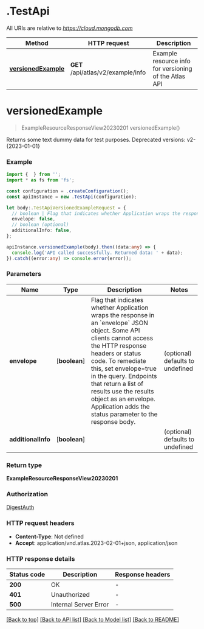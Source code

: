 # .TestApi

All URIs are relative to *https://cloud.mongodb.com*

Method | HTTP request | Description
------------- | ------------- | -------------
[**versionedExample**](TestApi.md#versionedExample) | **GET** /api/atlas/v2/example/info | Example resource info for versioning of the Atlas API


# **versionedExample**
> ExampleResourceResponseView20230201 versionedExample()

Returns some text dummy data for test purposes. Deprecated versions: v2-{2023-01-01}

### Example


```typescript
import {  } from '';
import * as fs from 'fs';

const configuration = .createConfiguration();
const apiInstance = new .TestApi(configuration);

let body:.TestApiVersionedExampleRequest = {
  // boolean | Flag that indicates whether Application wraps the response in an `envelope` JSON object. Some API clients cannot access the HTTP response headers or status code. To remediate this, set envelope=true in the query. Endpoints that return a list of results use the results object as an envelope. Application adds the status parameter to the response body. (optional)
  envelope: false,
  // boolean (optional)
  additionalInfo: false,
};

apiInstance.versionedExample(body).then((data:any) => {
  console.log('API called successfully. Returned data: ' + data);
}).catch((error:any) => console.error(error));
```


### Parameters

Name | Type | Description  | Notes
------------- | ------------- | ------------- | -------------
 **envelope** | [**boolean**] | Flag that indicates whether Application wraps the response in an &#x60;envelope&#x60; JSON object. Some API clients cannot access the HTTP response headers or status code. To remediate this, set envelope&#x3D;true in the query. Endpoints that return a list of results use the results object as an envelope. Application adds the status parameter to the response body. | (optional) defaults to undefined
 **additionalInfo** | [**boolean**] |  | (optional) defaults to undefined


### Return type

**ExampleResourceResponseView20230201**

### Authorization

[DigestAuth](README.md#DigestAuth)

### HTTP request headers

 - **Content-Type**: Not defined
 - **Accept**: application/vnd.atlas.2023-02-01+json, application/json


### HTTP response details
| Status code | Description | Response headers |
|-------------|-------------|------------------|
**200** | OK |  -  |
**401** | Unauthorized |  -  |
**500** | Internal Server Error |  -  |

[[Back to top]](#) [[Back to API list]](README.md#documentation-for-api-endpoints) [[Back to Model list]](README.md#documentation-for-models) [[Back to README]](README.md)


